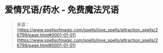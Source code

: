 <!--yml

category: 未分类

date: 2024-06-12 19:15:17

-->

# 爱情咒语/药水 - 免费魔法咒语

> 来源：[https://www.spellsofmagic.com/spells/love_spells/attraction_spells/26799/page.html#0001-01-01](https://www.spellsofmagic.com/spells/love_spells/attraction_spells/26799/page.html#0001-01-01)
